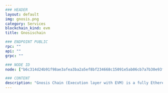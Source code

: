 ```yaml
---
### HEADER
layout: default
img: gnosis.png
category: Services
blockchain_kind: evm
title: Gnosischain

### ENDPOINT PUBLIC
rpc: ""
api: ""
grpc: ""

### NODE ID
node: ["b6c314d24b91f98ae3afea3ba2a5ef8bf234668c15091e5ab06cb7a7b30e93f69b4bedac2116042afc22867c6c8e1992","a86db6d31fe12daf277a6f61b3eed7814023a2778a389e29b4f65c3493d8c841d3c1088750f082e3e02270c0416519f3","ac1b98d659732e83f341b84bb1f826c28f0179b081d7f0695f876b8a0d5023ac2563b288b67073a4cfc81d38c3143c6d"]

### CONTENT
description: "Gnosis Chain (Execution layer with EVM) is a fully Ethereum-compatible companion chain with low fees, a native stablecoin, and thriving ecosystem of dApps. | For Temporary already exit"
---
```


